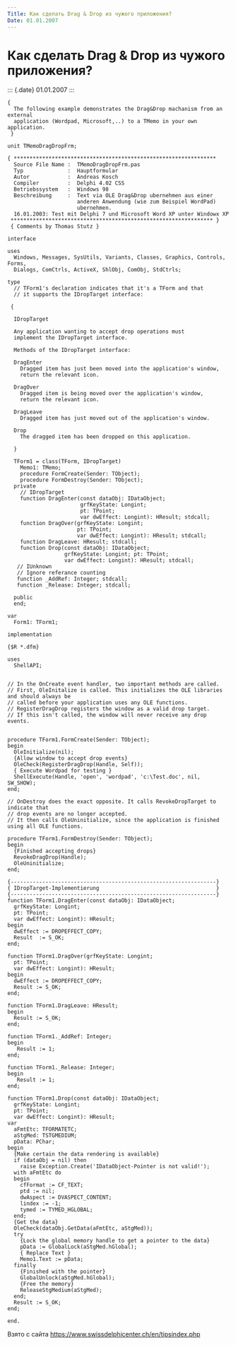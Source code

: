```yaml
---
Title: Как сделать Drag & Drop из чужого приложения?
Date: 01.01.2007
---
```



Как сделать Drag & Drop из чужого приложения?
=============================================

::: {.date}
01.01.2007
:::

    {
      The following example demonstrates the Drag&Drop machanism from an external
      application (Wordpad, Microsoft,..) to a TMemo in your own application.
     }
     
    unit TMemoDragDropFrm;
     
    { ****************************************************************
      Source File Name :  TMemoDragDropFrm.pas
      Typ              :  Hauptformular
      Autor            :  Andreas Kosch
      Compiler         :  Delphi 4.02 CSS
      Betriebssystem   :  Windows 98
      Beschreibung     :  Text via OLE Drag&Drop ubernehmen aus einer
                          anderen Anwendung (wie zum Beispiel WordPad)
                          ubernehmen.
      16.01.2003: Test mit Delphi 7 und Microsoft Word XP unter Windowx XP
     **************************************************************** }
     { Comments by Thomas Stutz }
     
    interface
     
    uses
      Windows, Messages, SysUtils, Variants, Classes, Graphics, Controls, Forms,
      Dialogs, ComCtrls, ActiveX, ShlObj, ComObj, StdCtrls;
     
    type
      // TForm1's declaration indicates that it's a TForm and that
      // it supports the IDropTarget interface:
     
     {
     
      IDropTarget
     
      Any application wanting to accept drop operations must
      implement the IDropTarget interface.
     
      Methods of the IDropTarget interface:
     
      DragEnter
        Dragged item has just been moved into the application's window,
        return the relevant icon.
     
      DragOver
        Dragged item is being moved over the application's window,
        return the relevant icon.
     
      DragLeave
        Dragged item has just moved out of the application's window.
     
      Drop
        The dragged item has been dropped on this application.
     
      }
     
      TForm1 = class(TForm, IDropTarget)
        Memo1: TMemo;
        procedure FormCreate(Sender: TObject);
        procedure FormDestroy(Sender: TObject);
      private
        // IDropTarget
        function DragEnter(const dataObj: IDataObject;
                           grfKeyState: Longint;
                           pt: TPoint;
                           var dwEffect: Longint): HResult; stdcall;
        function DragOver(grfKeyState: Longint;
                          pt: TPoint;
                          var dwEffect: Longint): HResult; stdcall;
        function DragLeave: HResult; stdcall;
        function Drop(const dataObj: IDataObject;
                      grfKeyState: Longint; pt: TPoint;
                      var dwEffect: Longint): HResult; stdcall;
       // IUnknown
       // Ignore referance counting
       function _AddRef: Integer; stdcall;
       function _Release: Integer; stdcall;
     
      public
      end;
     
    var
      Form1: TForm1;
     
    implementation
     
    {$R *.dfm}
     
    uses
      ShellAPI;
     
     
    // In the OnCreate event handler, two important methods are called.
    // First, OleInitalize is called. This initializes the OLE libraries and should always be
    // called before your application uses any OLE functions.
    // RegisterDragDrop registers the window as a valid drop target.
    // If this isn't called, the window will never receive any drop events.
     
     
    procedure TForm1.FormCreate(Sender: TObject);
    begin
      OleInitialize(nil);
      {Allow window to accept drop events}
      OleCheck(RegisterDragDrop(Handle, Self));
      { Execute Wordpad for testing }
      ShellExecute(Handle, 'open', 'wordpad', 'c:\Test.doc', nil, SW_SHOW);
    end;
     
    // OnDestroy does the exact opposite. It calls RevokeDropTarget to indicate that
    // drop events are no longer accepted.
    // It then calls OleUninitialize, since the application is finished using all OLE functions.
     
    procedure TForm1.FormDestroy(Sender: TObject);
    begin
      {Finished accepting drops}
      RevokeDragDrop(Handle);
      OleUninitialize;
    end;
     
    {-----------------------------------------------------------------}
    { IDropTarget-Implementierung                                     }
    {-----------------------------------------------------------------}
    function TForm1.DragEnter(const dataObj: IDataObject;
      grfKeyState: Longint;
      pt: TPoint;
      var dwEffect: Longint): HResult;
    begin
      dwEffect := DROPEFFECT_COPY;
      Result  := S_OK;
    end;
     
    function TForm1.DragOver(grfKeyState: Longint;
      pt: TPoint;
      var dwEffect: Longint): HResult;
    begin
      dwEffect := DROPEFFECT_COPY;
      Result := S_OK;
    end;
     
    function TForm1.DragLeave: HResult;
    begin
      Result := S_OK;
    end;
     
    function TForm1._AddRef: Integer;
    begin
       Result := 1;
    end;
     
    function TForm1._Release: Integer;
    begin
       Result := 1;
    end;
     
    function TForm1.Drop(const dataObj: IDataObject;
      grfKeyState: Longint;
      pt: TPoint;
      var dwEffect: Longint): HResult;
    var
      aFmtEtc: TFORMATETC;
      aStgMed: TSTGMEDIUM;
      pData: PChar;
    begin
      {Make certain the data rendering is available}
      if (dataObj = nil) then
        raise Exception.Create('IDataObject-Pointer is not valid!');
      with aFmtEtc do
      begin
        cfFormat := CF_TEXT;
        ptd := nil;
        dwAspect := DVASPECT_CONTENT;
        lindex := -1;
        tymed := TYMED_HGLOBAL;
      end;
      {Get the data}
      OleCheck(dataObj.GetData(aFmtEtc, aStgMed));
      try
        {Lock the global memory handle to get a pointer to the data}
        pData := GlobalLock(aStgMed.hGlobal);
        { Replace Text }
        Memo1.Text := pData;
      finally
        {Finished with the pointer}
        GlobalUnlock(aStgMed.hGlobal);
        {Free the memory}
        ReleaseStgMedium(aStgMed);
      end;
      Result := S_OK;
    end;
     
    end.

Взято с сайта <https://www.swissdelphicenter.ch/en/tipsindex.php>
